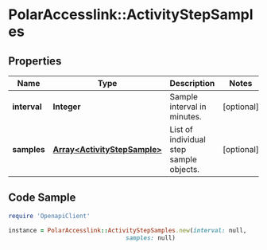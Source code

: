 # PolarAccesslink::ActivityStepSamples

## Properties

Name | Type | Description | Notes
------------ | ------------- | ------------- | -------------
**interval** | **Integer** | Sample interval in minutes. | [optional]
**samples** | [**Array&lt;ActivityStepSample&gt;**](ActivityStepSample.md) | List of individual step sample objects. | [optional]

## Code Sample

```ruby
require 'OpenapiClient'

instance = PolarAccesslink::ActivityStepSamples.new(interval: null,
                                 samples: null)
```


